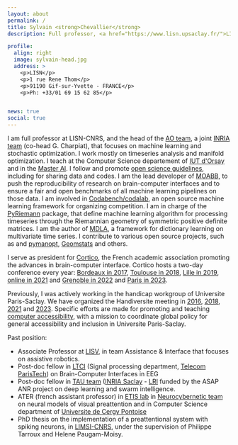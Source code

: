 ```yaml
---
layout: about
permalink: /
title: Sylvain <strong>Chevallier</strong>
description: Full professor, <a href="https://www.lisn.upsaclay.fr/">LISN</a> - <a href="https://www.universite-paris-saclay.fr/">Univ. Paris-Saclay</a>

profile:
  align: right
  image: sylvain-head.jpg
  address: >
    <p>LISN</p>
    <p>1 rue Rene Thom</p>
    <p>91190 Gif-sur-Yvette - FRANCE</p>
    <p>Ph: +33/01 69 15 62 85</p>


news: true
social: true
---
```


I am full professor at LISN-CNRS, and the head of the [AO team](https://www.lisn.upsaclay.fr/recherche/departements-et-equipes/algorithmes-apprentissage-et-calcul/apprentissage-et-optimisation-2/), a joint [INRIA team](https://team.inria.fr/tau2/) (co-head G. Charpiat),  that focuses on machine learning and stochastic optimization. I work mostly on timeseries analysis and manifold optimization. I teach at the Computer Science departement of [IUT d'Orsay](https://www.iut-orsay.universite-paris-saclay.fr/) and in the [Master AI](https://www.universite-paris-saclay.fr/formation/master/informatique/m1-artificial-intelligence).
I follow and promote [open science guidelines](https://ec.europa.eu/research/openscience/index.cfm), including for sharing data and codes. I am the lead developer of [MOABB](https://github.com/NeuroTechX/moabb), to push the reproducibility of research on brain-computer interfaces and to ensure a fair and open benchmarks of all machine learning pipelines on those data. I am involved in [Codabench/codalab](https://www.codabench.org/), an open source machine learning framework for organizing competition. I am in charge of the [PyRiemann](https://pyriemann.readthedocs.io/en/latest/) package, that define machine learning algorithm for processing timeseries through the Riemannian geometry of symmetric positive definite matrices. 
I am the author of [MDLA](https://github.com/sylvchev/mdla), a framework for dictionary learning on multivariate time series. I contribute to various open source projects, such as and [pymanopt](https://pymanopt.github.io/), [Geomstats](https://geomstats.github.io/) and others.

I serve as president for [Cortico](https://www.cortico.fr/), the French academic association promoting the advances in brain-computer interface. Cortico hosts a two-day conference every year: [Bordeaux in 2017](https://www.cortico.fr/2017/04/21/journee-jeunes-chercheurs-en-interfaces-cerveau-ordinateur-et-neurofeedback-jjc-icon/), [Toulouse in 2018](https://www.cortico.fr/2018/02/21/journee-cortico-2018/), [Lille in 2019](https://www.cortico.fr/2019/02/07/journee-cortico-2019/), [online in 2021](https://www.cortico.fr/journees-cortico-2021/) and [Grenoble in 2022](https://www.cortico.fr/2021/12/03/journees-cortico-2022/) and [Paris in 2023](https://www.cortico.fr/journees-cortico-2023/).

Previously, I was actively working in the handicap workgroup of Universite Paris-Saclay. We have organized the Handiversite meeting in [2016](https://www.universite-paris-saclay.fr/fr/evenement/handiversite-2016), [2018](https://www.universite-paris-saclay.fr/fr/handiversite2018), [2021](https://www.universite-paris-saclay.fr/handiversite-2021) and [2023](https://www.universite-paris-saclay.fr/actualites/colloque-handiversite-2023-linnovation-pour-le-partage). Specific efforts are made for promoting and teaching [computer accessibility](https://www.universite-paris-saclay.fr/fr/evenement/formations-a-laccessibilite-numerique), with a mission to coordinate global policy for general accessibility and inclusion in Universite Paris-Saclay.


Past position:
- Associate Professor at [LISV](https://www.lisv.uvsq.fr/), in team Assistance & Interface that focuses on assistive robotics. 
- Post-doc fellow in [LTCI](https://images.telecom-paristech.fr/staff.html) (Signal processing department, [Telecom ParisTech](https://ltci.telecom-paristech.fr/)) on Brain-Computer Interfaces in EEG
- Post-doc fellow in [TAU team](https://www.inria.fr/en/teams/tau) ([INRIA Saclay](https://www.inria.fr/en) - [LRI](https://www.lri.fr/) funded by the ASAP ANR project on deep learning and swarm intelligence.
- ATER (french assistant professor) in [ETIS lab](https://www-etis.ensea.fr/) in [Neurocybernetic team](https://perso-etis.ensea.fr/neurocyber/web/fr/) on neural models of visual preattention and in Computer Science department of [Universite de Cergy Pontoise](https://www.u-cergy.fr/fr/index.html)
- PhD thesis on the implementation of a preattentional system with spiking neurons, in [LIMSI-CNRS](https://www.limsi.fr/fr/), under the supervision of Philippe Tarroux and Helene Paugam-Moisy.
